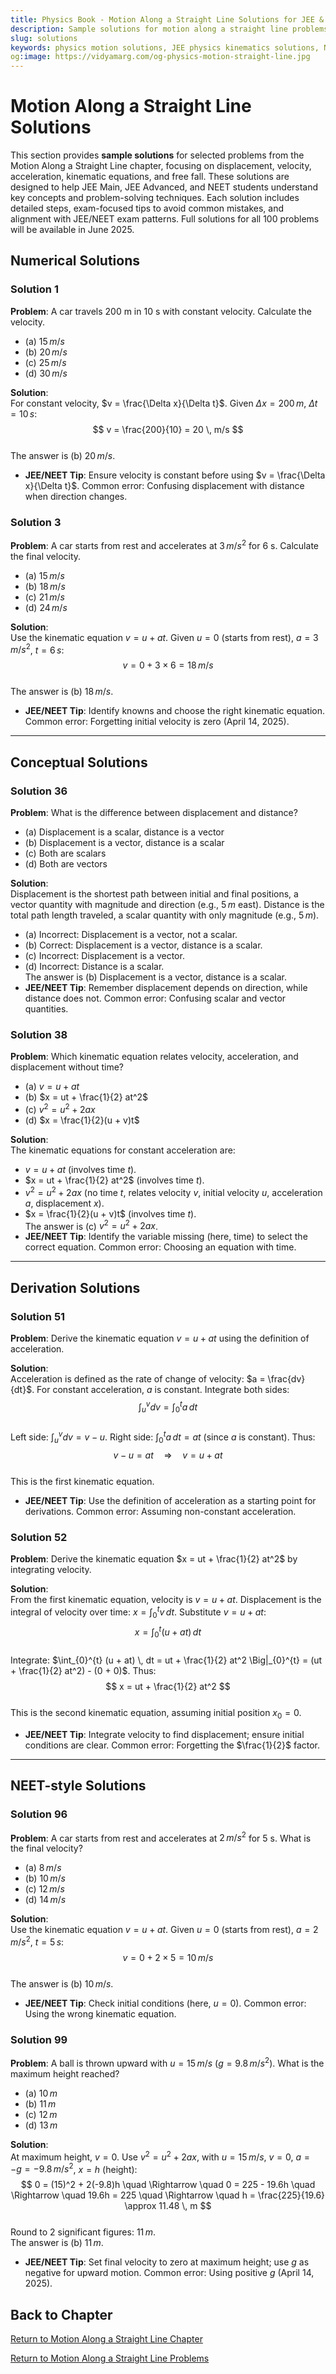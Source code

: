 ```yaml
---
title: Physics Book - Motion Along a Straight Line Solutions for JEE & NEET
description: Sample solutions for motion along a straight line problems, covering displacement, velocity, acceleration, kinematic equations, and free fall, tailored for JEE and NEET preparation.
slug: solutions
keywords: physics motion solutions, JEE physics kinematics solutions, NEET physics motion solutions, kinematic equations
og:image: https://vidyamarg.com/og-physics-motion-straight-line.jpg
---
```


# Motion Along a Straight Line Solutions

This section provides **sample solutions** for selected problems from the Motion Along a Straight Line chapter, focusing on displacement, velocity, acceleration, kinematic equations, and free fall. These solutions are designed to help JEE Main, JEE Advanced, and NEET students understand key concepts and problem-solving techniques. Each solution includes detailed steps, exam-focused tips to avoid common mistakes, and alignment with JEE/NEET exam patterns. Full solutions for all 100 problems will be available in June 2025.

## Numerical Solutions

### Solution 1
**Problem**: A car travels 200 m in 10 s with constant velocity. Calculate the velocity.  
- (a) $15 \, m/s$  
- (b) $20 \, m/s$  
- (c) $25 \, m/s$  
- (d) $30 \, m/s$

**Solution**:  
For constant velocity, $v = \frac{\Delta x}{\Delta t}$. Given $\Delta x = 200 \, m$, $\Delta t = 10 \, s$:  
$$
v = \frac{200}{10} = 20 \, m/s
$$  
The answer is (b) $20 \, m/s$.  
- **JEE/NEET Tip**: Ensure velocity is constant before using $v = \frac{\Delta x}{\Delta t}$. Common error: Confusing displacement with distance when direction changes.

### Solution 3
**Problem**: A car starts from rest and accelerates at $3 \, m/s^2$ for 6 s. Calculate the final velocity.  
- (a) $15 \, m/s$  
- (b) $18 \, m/s$  
- (c) $21 \, m/s$  
- (d) $24 \, m/s$

**Solution**:  
Use the kinematic equation $v = u + at$. Given $u = 0$ (starts from rest), $a = 3 \, m/s^2$, $t = 6 \, s$:  
$$
v = 0 + 3 \times 6 = 18 \, m/s
$$  
The answer is (b) $18 \, m/s$.  
- **JEE/NEET Tip**: Identify knowns and choose the right kinematic equation. Common error: Forgetting initial velocity is zero (April 14, 2025).

---

## Conceptual Solutions

### Solution 36
**Problem**: What is the difference between displacement and distance?  
- (a) Displacement is a scalar, distance is a vector  
- (b) Displacement is a vector, distance is a scalar  
- (c) Both are scalars  
- (d) Both are vectors

**Solution**:  
Displacement is the shortest path between initial and final positions, a vector quantity with magnitude and direction (e.g., $5 \, m$ east). Distance is the total path length traveled, a scalar quantity with only magnitude (e.g., $5 \, m$).  
- (a) Incorrect: Displacement is a vector, not a scalar.  
- (b) Correct: Displacement is a vector, distance is a scalar.  
- (c) Incorrect: Displacement is a vector.  
- (d) Incorrect: Distance is a scalar.  
The answer is (b) Displacement is a vector, distance is a scalar.  
- **JEE/NEET Tip**: Remember displacement depends on direction, while distance does not. Common error: Confusing scalar and vector quantities.

### Solution 38
**Problem**: Which kinematic equation relates velocity, acceleration, and displacement without time?  
- (a) $v = u + at$  
- (b) $x = ut + \frac{1}{2} at^2$  
- (c) $v^2 = u^2 + 2ax$  
- (d) $x = \frac{1}{2}(u + v)t$

**Solution**:  
The kinematic equations for constant acceleration are:  
- $v = u + at$ (involves time $t$).  
- $x = ut + \frac{1}{2} at^2$ (involves time $t$).  
- $v^2 = u^2 + 2ax$ (no time $t$, relates velocity $v$, initial velocity $u$, acceleration $a$, displacement $x$).  
- $x = \frac{1}{2}(u + v)t$ (involves time $t$).  
The answer is (c) $v^2 = u^2 + 2ax$.  
- **JEE/NEET Tip**: Identify the variable missing (here, time) to select the correct equation. Common error: Choosing an equation with time.

---

## Derivation Solutions

### Solution 51
**Problem**: Derive the kinematic equation $v = u + at$ using the definition of acceleration.

**Solution**:  
Acceleration is defined as the rate of change of velocity: $a = \frac{dv}{dt}$. For constant acceleration, $a$ is constant. Integrate both sides:  
$$
\int_{u}^{v} dv = \int_{0}^{t} a \, dt
$$  
Left side: $\int_{u}^{v} dv = v - u$. Right side: $\int_{0}^{t} a \, dt = at$ (since $a$ is constant). Thus:  
$$
v - u = at \quad \Rightarrow \quad v = u + at
$$  
This is the first kinematic equation.  
- **JEE/NEET Tip**: Use the definition of acceleration as a starting point for derivations. Common error: Assuming non-constant acceleration.

### Solution 52
**Problem**: Derive the kinematic equation $x = ut + \frac{1}{2} at^2$ by integrating velocity.

**Solution**:  
From the first kinematic equation, velocity is $v = u + at$. Displacement is the integral of velocity over time: $x = \int_{0}^{t} v \, dt$. Substitute $v = u + at$:  
$$
x = \int_{0}^{t} (u + at) \, dt
$$  
Integrate: $\int_{0}^{t} (u + at) \, dt = ut + \frac{1}{2} at^2 \Big|_{0}^{t} = (ut + \frac{1}{2} at^2) - (0 + 0)$. Thus:  
$$
x = ut + \frac{1}{2} at^2
$$  
This is the second kinematic equation, assuming initial position $x_0 = 0$.  
- **JEE/NEET Tip**: Integrate velocity to find displacement; ensure initial conditions are clear. Common error: Forgetting the $\frac{1}{2}$ factor.

---

## NEET-style Solutions

### Solution 96
**Problem**: A car starts from rest and accelerates at $2 \, m/s^2$ for 5 s. What is the final velocity?  
- (a) $8 \, m/s$  
- (b) $10 \, m/s$  
- (c) $12 \, m/s$  
- (d) $14 \, m/s$

**Solution**:  
Use the kinematic equation $v = u + at$. Given $u = 0$ (starts from rest), $a = 2 \, m/s^2$, $t = 5 \, s$:  
$$
v = 0 + 2 \times 5 = 10 \, m/s
$$  
The answer is (b) $10 \, m/s$.  
- **JEE/NEET Tip**: Check initial conditions (here, $u = 0$). Common error: Using the wrong kinematic equation.

### Solution 99
**Problem**: A ball is thrown upward with $u = 15 \, m/s$ ($g = 9.8 \, m/s^2$). What is the maximum height reached?  
- (a) $10 \, m$  
- (b) $11 \, m$  
- (c) $12 \, m$  
- (d) $13 \, m$

**Solution**:  
At maximum height, $v = 0$. Use $v^2 = u^2 + 2ax$, with $u = 15 \, m/s$, $v = 0$, $a = -g = -9.8 \, m/s^2$, $x = h$ (height):  
$$
0 = (15)^2 + 2(-9.8)h \quad \Rightarrow \quad 0 = 225 - 19.6h \quad \Rightarrow \quad 19.6h = 225 \quad \Rightarrow \quad h = \frac{225}{19.6} \approx 11.48 \, m
$$  
Round to 2 significant figures: $11 \, m$.  
The answer is (b) $11 \, m$.  
- **JEE/NEET Tip**: Set final velocity to zero at maximum height; use $g$ as negative for upward motion. Common error: Using positive $g$ (April 14, 2025).

## Back to Chapter
[Return to Motion Along a Straight Line Chapter](../../motion-straight-line)

[Return to Motion Along a Straight Line Problems](../../motion-straight-line/problems)